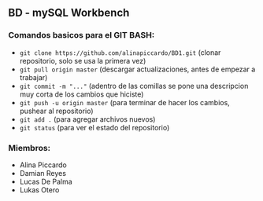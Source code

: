 ## BD - mySQL Workbench
### Comandos basicos para el GIT BASH:
- `git clone https://github.com/alinapiccardo/BD1.git` (clonar repositorio, solo se usa la primera vez)
- `git pull origin master` (descargar actualizaciones, antes de empezar a trabajar)
- `git commit -m "..."` (adentro de las comillas se pone una descripcion muy corta de los cambios que hiciste)
- `git push -u origin master` (para terminar de hacer los cambios, pushear al repositorio)
- `git add .` (para agregar archivos nuevos)
- `git status` (para ver el estado del repositorio)

### Miembros:
- Alina Piccardo
- Damian Reyes
- Lucas De Palma
- Lukas Otero
